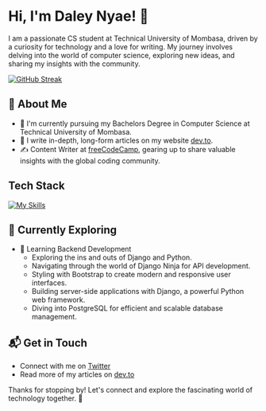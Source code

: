 # Hi, I'm Daley Nyae! 👋

I am a passionate CS student at Technical University of Mombasa, driven by a curiosity for technology and a love for writing. My journey involves delving into the world of computer science, exploring new ideas, and sharing my insights with the community.

[![GitHub Streak](https://streak-stats.demolab.com/?user=nyae44&theme=dark)](https://git.io/streak-stats)

## 🚀 About Me

- 🔭 I'm currently pursuing my Bachelors Degree in Computer Science at Technical University of Mombasa.
- 📝 I write in-depth, long-form articles on my website [dev.to](https://dev.to/nyaedaley).
- ✍️ Content Writer at [freeCodeCamp](https://www.freecodecamp.org/), gearing up to share valuable insights with the global coding community.

<!--
## My Articles
- [JavaScript Engine and Runtime Explained](https://www.freecodecamp.org/news/javascript-engine-and-runtime-explained/)
-->


## Tech Stack
[![My Skills](https://skillicons.dev/icons?i=python,django,bootstrap,postgresql,mysql)](https://skillicons.dev)

## 🌱 Currently Exploring

- 🚀 Learning Backend Development
  - Exploring the ins and outs of Django and Python.
  - Navigating through the world of Django Ninja for API development.
  - Styling with Bootstrap to create modern and responsive user interfaces.
  - Building server-side applications with Django, a powerful Python web framework.
  - Diving into PostgreSQL for efficient and scalable database management.

<!--
 ## 🏆 Achievements

- 🌟 Completed Hacktoberfest 2023 - Contributed to open source projects and celebrated the spirit of collaboration.
-->

## 📬 Get in Touch

- Connect with me on [Twitter](https://twitter.com/_dnyae)
- Read more of my articles on [dev.to](https://dev.to/nyaedaley)

Thanks for stopping by! Let's connect and explore the fascinating world of technology together. 🚀



<!--

Here are some ideas to get you started:

- 🔭 I’m currently working on backend development
- 🌱 I’m currently learning django-ninja
- 👯 I’m looking to collaborate on django projects
- 🤔 I’m looking for help with API developments
- 💬 Ask me about everything django
- 📫 How to reach me:  
- 😄 Pronouns: ...
- ⚡ Fun fact: ...
-->
